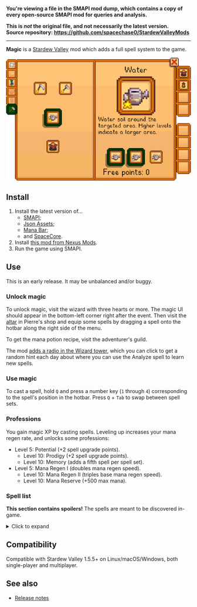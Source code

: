 **You're viewing a file in the SMAPI mod dump, which contains a copy of every open-source SMAPI mod
for queries and analysis.**

**This is _not_ the original file, and not necessarily the latest version.**  
**Source repository: https://github.com/spacechase0/StardewValleyMods**

----

**Magic** is a [Stardew Valley](http://stardewvalley.net/) mod which adds a full spell system to
the game.

![](screenshots/menu.png)

## Install
1. Install the latest version of...
   * [SMAPI](https://smapi.io);
   * [Json Assets](https://www.nexusmods.com/stardewvalley/mods/1720);
   * [Mana Bar](https://www.nexusmods.com/stardewvalley/mods/7831);
   * and [SpaceCore](https://www.nexusmods.com/stardewvalley/mods/1348).
2. Install [this mod from Nexus Mods](http://www.nexusmods.com/stardewvalley/mods/2007).
3. Run the game using SMAPI.

## Use
This is an early release. It may be unbalanced and/or buggy.

### Unlock magic
To unlock magic, visit the wizard with three hearts or more. The magic UI should appear in the
bottom-left corner right after the event. Then visit the [altar](screenshots/altar.png) in Pierre's
shop and equip some spells by dragging a spell onto the hotbar along the right side of the menu.

To get the mana potion recipe, visit the adventurer's guild.

The mod [adds a radio in the Wizard tower](screenshots/radio.png), which you can click to get a
random hint each day about where you can use the Analyze spell to learn new spells.

### Use magic
To cast a spell, hold `Q` and press a number key (`1` through `4`) corresponding to the spell's
position in the hotbar. Press `Q` + `Tab` to swap between spell sets.

### Professions
You gain magic XP by casting spells. Leveling up increases your mana regen rate, and unlocks some
professions:

* Level 5: Potential (+2 spell upgrade points).
  * Level 10: Prodigy (+2 spell upgrade points).
  * Level 10: Memory (adds a fifth spell per spell set).
* Level 5: Mana Regen I (doubles mana regen speed).
  * Level 10: Mana Regen II (triples base mana regen speed).
  * Level 10: Mana Reserve (+500 max mana).

### Spell list
**This section contains spoilers!** The spells are meant to be discovered in-game.

<details>
<summary>Click to expand</summary>
<table>
<tr>
  <th>school</th>
  <th>spell</th>
  <th>unlock condition</th>
  <th>effects</th>
</tr>

<tr>
  <td rowspan="5">Arcane</td>
  <td><strong>Analyze</strong></td>
  <td>Unlocked when you learn magic.</td>
  <td>Cast in different contexts to learn new spells.</td>
</tr>

<tr>
  <td><strong>Disenchant</strong></td>
  <td>Unlocked when you learn magic.</td>
  <td>Lower the quality of an item, and regain an amount of money equivalent to the difference is sell price.</td>
</tr>

<tr>
  <td><strong>Enchant</strong></td>
  <td>Unlocked when you learn magic.</td>
  <td>Raise the quality of an item by sacrificing money. The price is equivalent to the difference is sell price.</td>
</tr>

<tr>
  <td><strong>Magic Missile</strong></td>
  <td>Unlocked when you learn magic.</td>
  <td>Fire a somewhat weak but seeking projectile at your enemies.</td>
</tr>

<tr>
  <td><strong>Rewind</strong></td>
  <td>Unlock every other spell (in every school).</td>
  <td>Move the clock time back two hours by sacrificing a gold bar.</td>
</tr>

<tr>
  <td rowspan="4">Eldritch</td>
  <td><strong>Blood Mana</strong></td>
  <td>Cast analyze on mine level 100 water.</td>
  <td>Regain mana by sacrifice your life points.</td>
</tr>

<tr>
  <td><strong>Luck Steal</strong></td>
  <td>Cast analyze on the bowl for the <a href="https://stardewvalleywiki.com/Witch%27s_Hut">Dark Shrine of Selfishness</a>.</td>
  <td>Increase your daily luck to the maximum by sacrificing the happiness of a loved one.</td>
</tr>

<tr>
  <td><strong>Meteor</strong></td>
  <td>Cast analyze on a meteorite.</td>
  <td>Drop a meteor on your enemies.</td>
</tr>

<tr>
  <td><strong>Spirit</strong></td>
  <td>Unlock every other eldritch spell.</td>
  <td>Summon a lost spirit to fight for you.</td>
</tr>

<tr>
  <td rowspan="4">Elemental</td>
  <td><strong>Descend</strong></td>
  <td>Cast analyze on a mine ladder.</td>
  <td>Descend in the mines. Higher levels increases the floors passed with no extra mana cost.</td>
</tr>

<tr>
  <td><strong>Fireball</strong></td>
  <td>Select a fire quartz on your toolbar and cast analyze.</td>
  <td>Shoot a devasting ball of fire at your enemies. Higher levels improve damage and speed.</td>
</tr>

<tr>
  <td><strong>Frostbolt</strong></td>
  <td>Select an <a href="https://stardewvalleywiki.com/Ice_Pip">ice pip</a> on your toolbar and cast analyze.</td>
  <td>Shoot a piercing bolt of ice at your enemies. Higher levels improve damage and speed.</td>
</tr>

<tr>
  <td><strong>Teleport</strong></td>
  <td>Unlock every other elemental spell.</td>
  <td>While outside, teleport to any outdoors location by sacrificing a Travel Core.</td>
</tr>

<tr>
  <td rowspan="4">Life</td>
  <td><strong>Buff</strong></td>
  <td>Unlock every other life spell.</td>
  <td>Increase every player attribute. Higher levels increase duration.</td>
</tr>

<tr>
  <td><strong>Evac</strong></td>
  <td>Select boots on your toolbar and cast analyze.</td>
  <td>Teleport to where you entered the area.</td>
</tr>

<tr>
  <td><strong>Haste</strong></td>
  <td>Select coffee on your toolbar and cast analyze.</td>
  <td>Increase your move speed. Higher levels make you move faster and longer.</td>
</tr>

<tr>
  <td><strong>Heal</strong></td>
  <td>Select a life elixir on your toolbar and cast analyze.</td>
  <td>Regain health at the cost of mana. Higher levels heal more at a better cost ratio.</td>
</tr>

<tr>
  <td rowspan="4">Nature</td>
  <td><strong>Lantern</strong></td>
  <td>Cast analyze on a light source.</td>
  <td>Summon a light to follow you. Higher levels create more light.</td>
</tr>

<tr>
  <td><strong>Photosynthesis</strong></td>
  <td>Unlock every other nature spell.</td>
  <td>Grow all plants in your farming areas by one stage, sacrificing a prismatic shard.</td>
</tr>

<tr>
  <td><strong>Shockwave</strong></td>
  <td>Select an earth crystal on your toolbar and cast analyze.</td>
  <td>Jump into the air and slam down, sending out a shockwave. Higher levels are larger and fiercer.</td>
</tr>

<tr>
  <td><strong>Tendrils</strong></td>
  <td>Cast analyze on a crop.</td>
  <td>Summon tendrils to stop a foe in their path.</td>
</tr>

<tr>
  <td rowspan="4">Toil</td>
  <td><strong>Blink</strong></td>
  <td>Unlock every other toil spell.</td>
  <td>Teleport to the targeted area.</td>
</tr>

<tr>
  <td><strong>Clear Debris</strong></td>
  <td>Equip an axe or pickaxe and cast analyze.</td>
  <td>Clear debris around the targeted area. Higher levels clear larger debris types.</td>
</tr>

<tr>
  <td><strong>Till</strong></td>
  <td>Equip a hoe and cast analyze.</td>
  <td>Till soil around the targeted area. Higher levels till larger areas.</td>
</tr>

<tr>
  <td><strong>Water</strong></td>
  <td>Equip a watering can and cast analyze.</td>
  <td>Water soil around the targeted area. Higher levels water larger areas.</td>
</tr>
</table>
</details>

## Compatibility
Compatible with Stardew Valley 1.5.5+ on Linux/macOS/Windows, both single-player and multiplayer.

## See also
* [Release notes](release-notes.md)
